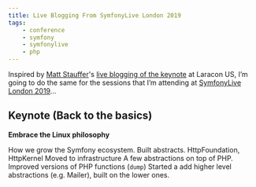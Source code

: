 ```yaml
---
title: Live Blogging From SymfonyLive London 2019
tags:
    - conference
    - symfony
    - symfonylive
    - php
---
```

Inspired by [Matt Stauffer](https://twitter.com/stauffermatt)'s [live blogging of the keynote](https://mattstauffer.com/blog/introducing-laravel-vapor) at Laracon US, I’m going to do the same for the sessions that I’m attending at [SymfonyLive London 2019](https://london2019.live.symfony.com)...

## Keynote (Back to the basics)

**Embrace the Linux philosophy**

How we grow the Symfony ecosystem. Built abstracts.
HttpFoundation, HttpKernel
Moved to infrastructure
A few abstractions on top of PHP. Improved versions of PHP functions (`dump`)
Started a add higher level abstractions (e.g. Mailer), built on the lower ones.
